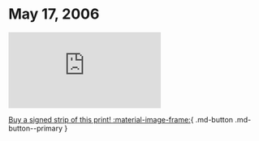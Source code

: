 # May 17, 2006

![](https://www.achewood.com/comic.php?date=05172006)

[Buy a signed strip of this print! :material-image-frame:](https://achewood-holiday-pop-up.myshopify.com/products/strip#05172006){ .md-button .md-button--primary }
